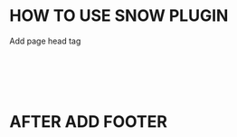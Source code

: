 # HOW TO USE SNOW PLUGIN

Add page head tag 
<pre>
<script src="https://cdnjs.cloudflare.com/ajax/libs/jquery/3.1.1/jquery.min.js"></script>
<script src="snow.js"></script>
</pre>

# AFTER ADD FOOTER
<pre>
<script type="text/javascript">
    $(document).ready(function() {
    $.fn.snow({
            minSize: 5,
            maxSize: 25,
            newOn: 1000,
            flakeColor: '#e74c3c'
        });
    });
</script>
</pre>